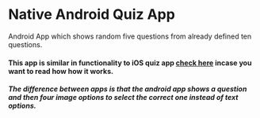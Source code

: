 # Native Android Quiz App
Android App which shows random five questions from already defined ten questions.

#### This app is similar in functionality to iOS quiz app [check here](https://github.com/jagtarkhinda/iOS-Quiz-App) incase you want to read how how it works.

##### The difference between apps is that the android app shows a question and then four image options to select the correct one instead of text options.
